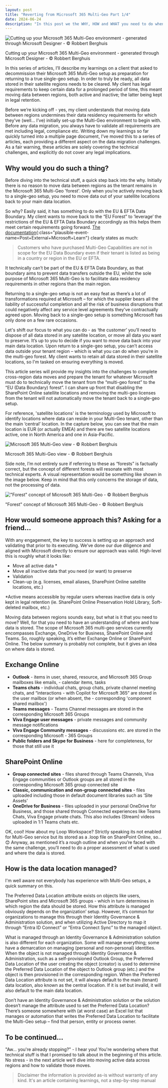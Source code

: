 ```yaml
---
layout: post
title: "Reverting from Microsoft 365 Multi-Geo Part 1/4"
date: 2024-06-24
description: "In this post we the WHY, HOW and WHAT you need to do whenever you're considering wind-down of Microsoft 365 Multi-Geo. In this series of articles, I’ll describe my learnings on a client that asked to decommission their Microsoft 365 Multi-Geo setup as preparation for returning to a true single-geo setup. In order to truly be ready, all data stored in their satellite regions needs to be cleared."
---
```


![Cutting up your Microsoft 365 Multi-Geo environment - generated through Microsoft Designer - © Robbert Berghuis](/assets/images/20240624-Cutting-up-Microsoft-365-Multi-Geo.png)
<figcaption>Cutting up your Microsoft 365 Multi-Geo environment - generated through Microsoft Designer - © Robbert Berghuis</figcaption>

In this series of articles, I’ll describe my learnings on a client that asked to decommission their Microsoft 365 Multi-Geo setup as preparation for returning to a true single-geo setup. In order to truly be ready, all data stored in their satellite regions needs to be cleared. My client has legal requirements to keep certain data for a prolonged period of time, this meant moving data between regions, both active and inactive; the latter being kept in legal retention.

Before we’re kicking off - yes, my client understands that moving data between regions undermines their data residency requirements for which they’ve (well… I’ve) initially set-up the Multi-Geo environment to begin with. Before any data migration, you always have to validate all requirements are met including legal, compliance etc. Writing down my learnings so far quickly turned into a multiple page document, I’ve moved this to a series of articles, each providing a different aspect on the data migration challenges. As a fair warning, these articles are solely covering the technical challenges, and explicitly do not cover any legal implications.

## Why would you do such a thing?
Before diving into the technical stuff, a quick step back into the why. Initially there is no reason to move data between regions as the tenant remains in the Microsoft 365 Multi-Geo 'forest'. Only when you’re actively moving back to a single-geo setup, you need to move data out of your satellite locations back to your main data location.

So why? Easily said, it has something to do with the EU & EFTA Data Boundary. My client wants to move back to the “EU Forest” to ‘leverage’ the restrictions of the EU & EFTA Data Boundary accordingly as this helps them meet certain requirements going forward. [The documentation](https://learn.microsoft.com/en-us/privacy/eudb/eu-data-boundary-learn){:class="plausible-event-name=Post+External+Microsoft+Learn"} clearly states as much:

> Customers who have purchased Multi-Geo Capabilities are not in scope for the EU Data Boundary even if their tenant is listed as being in a country or region in the EU or EFTA. 

 It technically can’t be part of the EU & EFTA Data Boundary, as that boundary aims to prevent data transfers outside the EU, whilst the sole purpose of Microsoft 365 Multi-Geo is to facilitate data residency requirements in other regions than the main region.

Returning to a single-geo setup is not an easy feat as there’s a lot of transformations required at Microsoft – for which the supplier bears all the liability of successful completion and all the risk of business disruptions that could negatively affect any service level agreements they’ve contractually agreed upon. Moving back to a single-geo setup is something Microsoft has only done on a few rare occasions.

Let's shift our focus to what you can do - as ‘the customer’ you’ll need to dispose of all data stored in any satellite location, or move all data you want to preserve. It’s up to you to decide if you want to move data back into your main data location. Upon return to a single-geo setup, you can’t access data outside your tenant region – which is what you can do when you’re in the multi-geo forest. My client wants to retain all data stored in their satellite locations, so I'm tasked on ensuring everything is moved.

This article series will provide my insights into the challenges to complete cross-region data moves and prepare the tenant for whatever Microsoft must do to technically move the tenant from the “multi-geo forest” to the “EU (Data Boundary) forest”. I can share up front that disabling the SharePoint Online satellite locations and removing the multi-geo licenses from the tenant will not automatically move the tenant back to a single-geo setup.

For reference, 'satellite locations' is the terminology used by Microsoft to identify locations where data can reside in your Multi-Geo tenant, other than the main ‘central’ location. In the capture below, you can see that the main location is EUR (or actually EMEA) and there are two satellite locations active, one in North America and one in Asia-Pacific. 

![Microsoft 365 Multi-Geo view - © Robbert Berghuis](/assets/images/20240624-Microsoft-365-Multi-Geo.png)
<figcaption>Microsoft 365 Multi-Geo view - © Robbert Berghuis</figcaption>

Side note, I’m not entirely sure if referring to these as “forests” is factually correct, but the concept of different forests will resonate with most technical experts. A visual representation would be something like shown in the image below. Keep in mind that this only concerns the storage of data, not the processing of data.

!["Forest" concept of Microsoft 365 Multi-Geo - © Robbert Berghuis](/assets/images/20240624-Forest-concept-Multi-Geo.png)
<figcaption>"Forest" concept of Microsoft 365 Multi-Geo - © Robbert Berghuis</figcaption>

## How would someone approach this? Asking for a friend…
With any engagement, the key to success is setting up an approach and validating that prior to its executing. We’ve done our due diligence and aligned with Microsoft directly to ensure our approach was valid. High-level this is roughly what it looks like:
- Move all active data *
- Move all inactive data that you need (or want) to preserve
- Validation
- Clean-up (e.g. licenses, email aliases, SharePoint Online satellite locations, etc.)

*Active means accessible by regular users whereas inactive data is only kept in legal retention (ie. SharePoint Online Preservation Hold Library, Soft-deleted mailbox, etc.)

Moving data between regions sounds easy, but what is it that you need to move? Well, for that you need to have an understanding of where and how data is stored. The scope of Microsoft 365 multi-geo services currently encompasses Exchange, OneDrive for Business, SharePoint Online and Teams. So, roughly speaking, it’s either Exchange Online or SharePoint Online. The below summary is probably not complete, but it gives an idea on where data is stored. 

## Exchange Online
- **Outlook** - items in user, shared, resource, and Microsoft 365 Group mailboxes like emails, - calendar items, tasks
- **Teams chats** - individual chats, group chats, private channel meeting chats, and “interactions - with Copilot for Microsoft 365” are stored in the user mailbox (or when absent, the - corresponding 'component shared mailbox')
- **Teams messages** - Teams Channel messages are stored in the corresponding Microsoft 365 Groups
- **Viva Engage user messages** - private messages and community message notifications
- **Viva Engage Community messages** - discussions etc. are stored in the corresponding Microsoft - 365 Groups
- **Public folders and Skype for Business** - here for completeness, for those that still use it

## SharePoint Online
- **Group connected sites** - files shared through Teams Channels, Viva Engage communities or Outlook groups are all stored in the corresponding Microsoft 365 group connected site
- **Classic, communication and non-group connected sites** - files uploaded including those in default document libraries such as ‘Site Assets’
- **OneDrive for Business** - files uploaded in your personal OneDrive for Business, and those shared through Connected experiences like Teams Chats, Viva Engage private chats. This also includes (Stream) videos uploaded in 1:1 Teams chats etc.

OK, cool! How about my Loop Workspace? Strictly speaking its not enabled for Multi-Geo service but its stored as a .loop file on SharePoint Online, so… 😊 Anyway, as mentioned it’s a rough outline and when you’re faced with the same challenge, you’ll need to do a proper assessment of what is used and where the data is stored.

## How is the data location managed?
I'm well aware not everybody has experience with Multi-Geo setups, a quick summary on this.

The Preferred Data Location attribute exists on objects like users, SharePoint sites and Microsoft 365 groups - which in turn determines in which region the data should be stored. How this attribute is managed obviously depends on the organization’ setup. However, it’s common for organizations to manage this through their Identity Governance & Administration solution, and when utilizing Active Directory to map it through “Entra ID Connect” or “Entra Connect Sync” to the managed object.

What is managed through an Identity Governance & Administration solution is also different for each organization. Some will manage everything; some have a demarcation on managing (personal and non-personal) identities. When the object is not managed through Identity Governance & Administration, such as a self-provisioned Outlook Group, the Preferred Data Location of the user creating the object (creator) is used to determine the Preferred Data Location of the object to Outlook group (etc.) and the object is then provisioned in the corresponding region. When the Preferred Data Location attribute is not set, it will always default to the main (tenant) data location, also known as the central location. If it is set but invalid, it will also default to the main data location.

Don’t have an Identity Governance & Administration solution or the solution doesn’t manage the attribute used to set the Preferred Data Location? There’s someone somewhere with (at worst case) an Excel list that manages or automation that writes the Preferred Data Location to facilitate the Multi-Geo setup – find that person, entity or process owner. 

## To be continued...
"Aw... you're already stopping?" - I hear you! You're wondering where that technical stuff is that I promised to talk about in the beginning of this article. No stress - in the next article we'll dive into moving active data across regions and how to validate those moves.

> Disclaimer the information is provided as-is without warranty of any kind. It's an article containing learnings, not a step-by-step manual